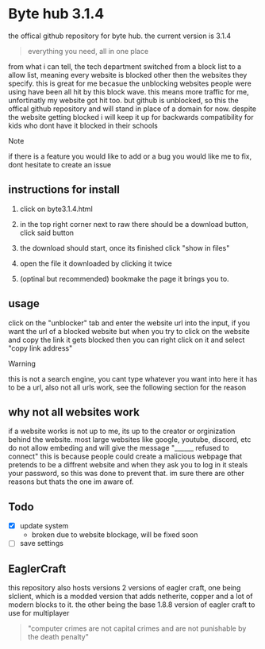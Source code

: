 # Byte hub 3.1.4

the offical github repository for byte hub. the current version is 3.1.4

> everything you need, all in one place

from what i can tell, the tech department switched from a block list to a allow list, meaning every website is blocked other then the websites they specify. this is great for me
becasue the unblocking websites people were using have been all hit by this block wave. this means more traffic for me, unfortinatly my website got hit too. but github is
unblocked, so this the offical github repository and will stand in place of a domain for now.
despite the website getting blocked i will keep it up for backwards compatibility for kids who dont have it blocked in their schools

> [!NOTE]
> if there is a feature you would like to add or a bug you would like me to fix, dont hesitate to create an issue

## instructions for install

1. click on byte3.1.4.html

2. in the top right corner next to raw there should be a download button, click said button

3. the download should start, once its finished click "show in files"

4. open the file it downloaded by clicking it twice

5. (optinal but recommended) bookmake the page it brings you to.

## usage

click on the "unblocker" tab and enter the website url into the input, if you want the url of a blocked website but when you try to click on the website and copy the link it gets blocked then
you can right click on it and select "copy link address"

> [!WARNING]
> this is not a search engine, you cant type whatever you want into here it has to be a url, also not all urls work, see the following section for the reason

## why not all websites work
if a website works is not up to me, its up to the creator or orginization behind the website. most large websites like google, youtube, discord, etc do not allow embeding and will
give the message "______ refused to connect" this is because people could create a malicious webpage that pretends to be a diffrent website and when they ask you to log in it steals
your password, so this was done to prevent that. im sure there are other reasons but thats the one im aware of.

## Todo

- [x] update system
  - broken due to website blockage, will be fixed soon
- [ ] save settings
## EaglerCraft
this repository also hosts versions 2 versions of eagler craft, one being slclient, which is a modded version that adds netherite, copper and a lot of modern blocks to it. the other being the base
1.8.8 version of eagler craft to use for multiplayer
 
> "computer crimes are not capital crimes and are not punishable by the death penalty"
